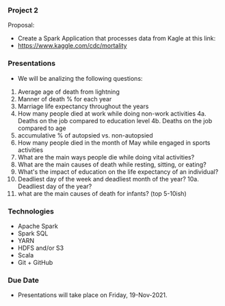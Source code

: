 ### Project 2
Proposal:
- Create a Spark Application that processes data from Kagle at this link:
- https://www.kaggle.com/cdc/mortality

### Presentations
- We will be analizing the following questions:
1. Average age of death from lightning
2. Manner of death % for each year
3. Marriage life expectancy throughout the years
4. How many people died at work while doing non-work activities
4a. Deaths on the job compared to education level
4b. Deaths on the job compared to age
5. accumulative % of autopsied vs. non-autopsied
6. How many people died in the month of May while engaged in sports activities
7. What are the main ways people die while doing vital activities?
8. What are the main causes of death while resting, sitting, or eating?
9. What's the impact of education on the life expectancy of an individual?
10. Deadliest day of the week and deadliest month of the year?
10a. Deadliest day of the year?
11. what are the main causes of death for infants? (top 5-10ish)



### Technologies
- Apache Spark
- Spark SQL
- YARN
- HDFS and/or S3
- Scala
- Git + GitHub

### Due Date
- Presentations will take place on Friday, 19-Nov-2021.
